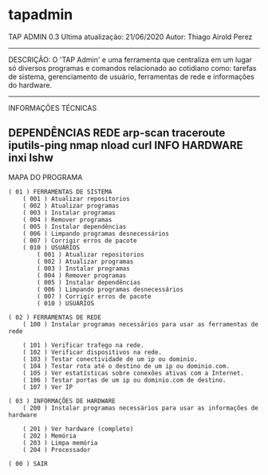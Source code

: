 # tapadmin

TAP ADMIN 0.3
Ultima atualização: 21/06/2020
Autor: Thiago Airold Perez

--------------------------------------------------------------------------------------------------------

DESCRIÇÂO: O 'TAP Admin' e uma ferramenta que centraliza em um lugar só diversos programas e comandos 
relacionado ao cotidiano como: tarefas de sistema, gerenciamento de usuário, ferramentas de rede e 
informações do hardware.

--------------------------------------------------------------------------------------------------------
INFORMAÇÕES TÉCNICAS

DEPENDÊNCIAS
REDE
  arp-scan 
  traceroute 
  iputils-ping 
  nmap 
  nload
  curl
INFO HARDWARE
  inxi
  lshw
--------------------------------------------------------------------------------------------------------
    
MAPA DO PROGRAMA

	( 01 ) FERRAMENTAS DE SISTEMA
		( 001 ) Atualizar repositorios
		( 002 ) Atualizar programas
		( 003 ) Instalar programas
		( 004 ) Remover programas
		( 005 ) Instalar dependências
		( 006 ) Limpando programas desnecessários
		( 007 ) Corrigir erros de pacote
		( 010 ) USUÁRIOS
			( 001 ) Atualizar repositorios
			( 002 ) Atualizar programas
			( 003 ) Instalar programas
			( 004 ) Remover programas
			( 005 ) Instalar dependências
			( 006 ) Limpando programas desnecessários
			( 007 ) Corrigir erros de pacote
			( 010 ) USUÁRIOS			
			
	( 02 ) FERRAMENTAS DE REDE
		( 100 ) Instalar programas necessários para usar as ferramentas de rede

		( 101 ) Verificar trafego na rede.
		( 102 ) Verificar dispositivos na rede.
		( 103 ) Testar conectividade de um ip ou dominio.
		( 104 ) Testar rota até o destino de um ip ou dominio.com.
		( 105 ) Ver estatísticas sobre conexões ativas com a Internet.
		( 106 ) Testar portas de um ip ou dominio.com de destino.
		( 107 ) Ver IP	
		
	( 03 ) INFORMAÇÕES DE HARDWARE
		( 200 ) Instalar programas necessários para usar as informações de hardware

		( 201 ) Ver hardware (completo)
		( 202 ) Memória
		( 203 ) Limpa memória
		( 204 ) Processador
		
	( 00 ) SAIR

